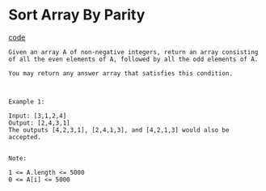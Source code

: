 # Sort Array By Parity

[code](../../weekly_contest_102/sort_array_by_parity.go)

```
Given an array A of non-negative integers, return an array consisting of all the even elements of A, followed by all the odd elements of A.

You may return any answer array that satisfies this condition.



Example 1:

Input: [3,1,2,4]
Output: [2,4,3,1]
The outputs [4,2,3,1], [2,4,1,3], and [4,2,1,3] would also be accepted.


Note:

1 <= A.length <= 5000
0 <= A[i] <= 5000
```
